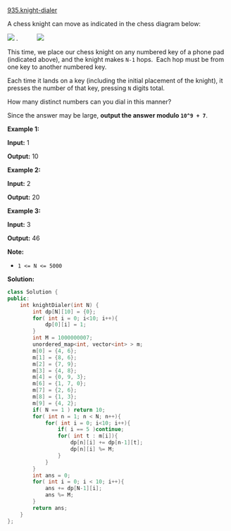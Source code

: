 [935.knight-dialer](https://leetcode.com/problems/knight-dialer/)  

A chess knight can move as indicated in the chess diagram below:

![](https://assets.leetcode.com/uploads/2018/10/12/knight.png) .           ![](https://assets.leetcode.com/uploads/2018/10/30/keypad.png)

This time, we place our chess knight on any numbered key of a phone pad (indicated above), and the knight makes `N-1` hops.  Each hop must be from one key to another numbered key.

Each time it lands on a key (including the initial placement of the knight), it presses the number of that key, pressing `N` digits total.

How many distinct numbers can you dial in this manner?

Since the answer may be large, **output the answer modulo `10^9 + 7`**.

**Example 1:**

  
**Input:** 1
  
**Output:** 10
  

**Example 2:**

  
**Input:** 2
  
**Output:** 20
  

**Example 3:**

  
**Input:** 3
  
**Output:** 46
  

**Note:**

*   `1 <= N <= 5000`  



**Solution:**  

```cpp
class Solution {
public:
    int knightDialer(int N) {
        int dp[N][10] = {0};
        for( int i = 0; i<10; i++){
            dp[0][i] = 1;
        }
        int M = 1000000007;
        unordered_map<int, vector<int> > m;
        m[0] = {4, 6};
        m[1] = {8, 6};
        m[2] = {7, 9};
        m[3] = {4, 8};
        m[4] = {0, 9, 3};
        m[6] = {1, 7, 0};
        m[7] = {2, 6};
        m[8] = {1, 3};
        m[9] = {4, 2};
        if( N == 1 ) return 10;
        for( int n = 1; n < N; n++){
            for( int i = 0; i<10; i++){
                if( i == 5 )continue;
                for( int t : m[i]){
                    dp[n][i] += dp[n-1][t];
                    dp[n][i] %= M;
                }
            }
        }
        int ans = 0;
        for( int i = 0; i < 10; i++){
            ans += dp[N-1][i];
            ans %= M;
        }
        return ans;
    }
};
```
      